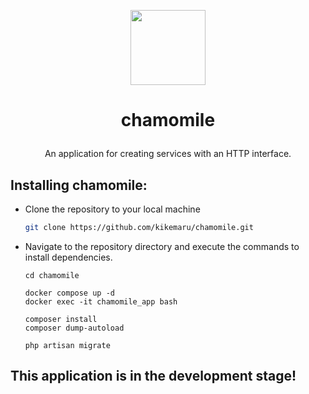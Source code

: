 <p align="center"><img src="https://i.ibb.co/TqcPXZL/White-Chamomile-Transparent-PNG.png" width="120"></p>

# <p align="center">chamomile</p>
<p align="center">An application for creating services with an HTTP interface.</p>

## Installing chamomile:
- Clone the repository to your local machine

  ```bash
  git clone https://github.com/kikemaru/chamomile.git
  ```
- Navigate to the repository directory and execute the commands to install dependencies.

   ```
  cd chamomile
   ```
   ```
  docker compose up -d
  docker exec -it chamomile_app bash
   ```
   ```
  composer install
  composer dump-autoload
   ```
   ```
  php artisan migrate
  ```

## This application is in the development stage!
